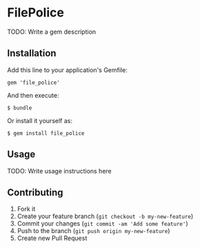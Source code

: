 # FilePolice

TODO: Write a gem description

## Installation

Add this line to your application's Gemfile:

    gem 'file_police'

And then execute:

    $ bundle

Or install it yourself as:

    $ gem install file_police

## Usage

TODO: Write usage instructions here

## Contributing

1. Fork it
2. Create your feature branch (`git checkout -b my-new-feature`)
3. Commit your changes (`git commit -am 'Add some feature'`)
4. Push to the branch (`git push origin my-new-feature`)
5. Create new Pull Request
